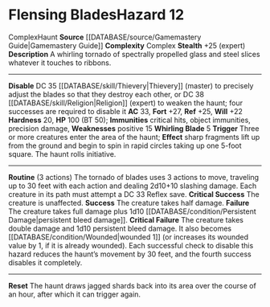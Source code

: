 ﻿---
ac: '33'
complexity: Complex
fortitude: '+27'
hardness: '20'
hazard_type: Haunt
hp: 100 (BT 50)
id: '47'
immunity:
- critical hits
- object immunities
- precision damage
level: '12'
name: Flensing Blades
rarity: Common
reflex: '+25'
source: '[[DATABASE/source/Gamemastery Guide|Gamemastery Guide]]'
trait:
- '[[DATABASE/trait/Complex|Complex]]'
- '[[DATABASE/trait/Haunt|Haunt]]'
type: Hazard
weakness:
- positive 15
will: '+22'

---
# Flensing Blades<span class="item-type">Hazard 12</span>

<span class="item-trait">Complex</span><span class="item-trait">Haunt</span>
**Source** [[DATABASE/source/Gamemastery Guide|Gamemastery Guide]]
**Complexity** Complex
**Stealth** +25 (expert)
**Description** A whirling tornado of spectrally propelled glass and steel slices whatever it touches to ribbons.

---
**Disable** DC 35 [[DATABASE/skill/Thievery|Thievery]] (master) to precisely adjust the blades so that they destroy each other, or DC 38 [[DATABASE/skill/Religion|Religion]] (expert) to weaken the haunt; four successes are required to disable it
**AC** 33, **Fort** +27, **Ref** +25, **Will** +22
**Hardness** 20, **HP** 100 (BT 50); **Immunities** critical hits, object immunities, precision damage, **Weaknesses** positive 15
**Whirling Blade** <span class="action-icon">5</span> **Trigger** Three or more creatures enter the area of the haunt; **Effect** sharp fragments lift up from the ground and begin to spin in rapid circles taking up one 5-foot square. The haunt rolls initiative.

---
**Routine** (3 actions) The tornado of blades uses 3 actions to move, traveling up to 30 feet with each action and dealing 2d10+10 slashing damage. Each creature in its path must attempt a DC 33 Reflex save.
**Critical Success** The creature is unaffected.
**Success** The creature takes half damage.
**Failure** The creature takes full damage plus 1d10 [[DATABASE/condition/Persistent Damage|persistent bleed damage]].
**Critical Failure** The creature takes double damage and 1d10 persistent bleed damage. It also becomes [[DATABASE/condition/Wounded|wounded 1]] (or increases its wounded value by 1, if it is already wounded).
Each successful check to disable this hazard reduces the haunt’s movement by 30 feet, and the fourth success disables it completely.

---
**Reset** The haunt draws jagged shards back into its area over the course of an hour, after which it can trigger again.